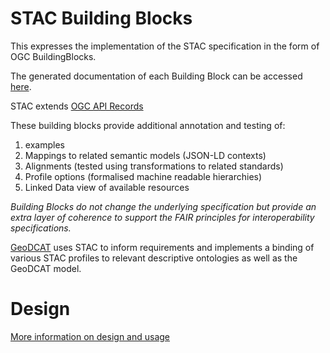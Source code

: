 # STAC Building Blocks 

This expresses the implementation of the STAC specification in the form of OGC BuildingBlocks. 

The generated documentation of each Building Block can be accessed [here](https://ogcincubator.github.io/bblocks-stac/).

STAC extends [OGC API Records](https://ogcincubator.github.io/bblocks-ogcapi-records)

These building blocks provide additional annotation and testing of:

1. examples
2. Mappings to related semantic models (JSON-LD contexts)
3. Alignments (tested using transformations to related standards)
4. Profile options (formalised machine readable hierarchies)
5. Linked Data view of available resources

_Building Blocks do not change the underlying specification but provide an extra layer of coherence to support the FAIR principles for interoperability specifications._

[GeoDCAT](https://ogcincubator.github.io/geodcat-ogcapi-records/) uses STAC to  inform requirements and implements a binding of various STAC profiles to relevant descriptive ontologies as well as the GeoDCAT model.

# Design 

[More information on design and usage](https://github.com/opengeospatial/bblock-template/blob/master/USAGE.md)


